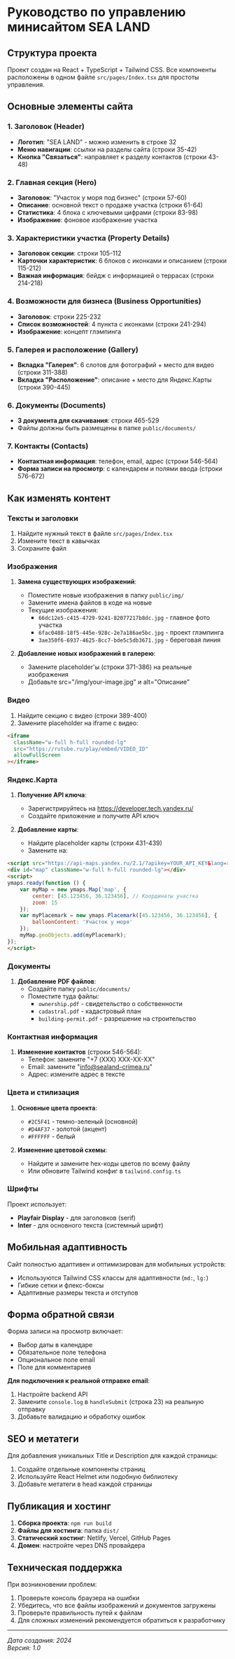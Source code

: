 # Руководство по управлению минисайтом SEA LAND

## Структура проекта

Проект создан на React + TypeScript + Tailwind CSS. Все компоненты расположены в одном файле `src/pages/Index.tsx` для простоты управления.

## Основные элементы сайта

### 1. Заголовок (Header)
- **Логотип**: "SEA LAND" - можно изменить в строке 32
- **Меню навигации**: ссылки на разделы сайта (строки 35-42)
- **Кнопка "Связаться"**: направляет к разделу контактов (строки 43-48)

### 2. Главная секция (Hero)
- **Заголовок**: "Участок у моря под бизнес" (строки 57-60)
- **Описание**: основной текст о продаже участка (строки 61-64)
- **Статистика**: 4 блока с ключевыми цифрами (строки 83-98)
- **Изображение**: фоновое изображение участка

### 3. Характеристики участка (Property Details)
- **Заголовок секции**: строки 105-112
- **Карточки характеристик**: 6 блоков с иконками и описанием (строки 115-212)
- **Важная информация**: бейдж с информацией о террасах (строки 214-218)

### 4. Возможности для бизнеса (Business Opportunities)
- **Заголовок**: строки 225-232
- **Список возможностей**: 4 пункта с иконками (строки 241-294)
- **Изображение**: концепт глэмпинга

### 5. Галерея и расположение (Gallery)
- **Вкладка "Галерея"**: 6 слотов для фотографий + место для видео (строки 311-388)
- **Вкладка "Расположение"**: описание + место для Яндекс.Карты (строки 390-445)

### 6. Документы (Documents)
- **3 документа для скачивания**: строки 465-529
- Файлы должны быть размещены в папке `public/documents/`

### 7. Контакты (Contacts)
- **Контактная информация**: телефон, email, адрес (строки 546-564)
- **Форма записи на просмотр**: с календарем и полями ввода (строки 576-672)

## Как изменять контент

### Тексты и заголовки
1. Найдите нужный текст в файле `src/pages/Index.tsx`
2. Измените текст в кавычках
3. Сохраните файл

### Изображения
1. **Замена существующих изображений**:
   - Поместите новые изображения в папку `public/img/`
   - Замените имена файлов в коде на новые
   - Текущие изображения:
     - `66dc12e5-c415-4729-9241-82077217b8dc.jpg` - главное фото участка
     - `6fac0488-18f5-445e-928c-2e7a186ae5bc.jpg` - проект глэмпинга
     - `3ae350f6-6937-4625-8cc7-bde5c5db3671.jpg` - береговая линия

2. **Добавление новых изображений в галерею**:
   - Замените placeholder'ы (строки 371-386) на реальные изображения
   - Добавьте src="/img/your-image.jpg" и alt="Описание"

### Видео
1. Найдите секцию с видео (строки 389-400)
2. Замените placeholder на iframe с видео:
```html
<iframe 
  className="w-full h-full rounded-lg"
  src="https://rutube.ru/play/embed/VIDEO_ID" 
  allowFullScreen
></iframe>
```

### Яндекс.Карта
1. **Получение API ключа**:
   - Зарегистрируйтесь на https://developer.tech.yandex.ru/
   - Создайте приложение и получите API ключ

2. **Добавление карты**:
   - Найдите placeholder карты (строки 431-439)
   - Замените на:
```html
<script src="https://api-maps.yandex.ru/2.1/?apikey=YOUR_API_KEY&lang=ru_RU"></script>
<div id="map" className="w-full h-full rounded-lg"></div>
<script>
ymaps.ready(function () {
    var myMap = new ymaps.Map('map', {
        center: [45.123456, 36.123456], // Координаты участка
        zoom: 15
    });
    var myPlacemark = new ymaps.Placemark([45.123456, 36.123456], {
        balloonContent: 'Участок у моря'
    });
    myMap.geoObjects.add(myPlacemark);
});
</script>
```

### Документы
1. **Добавление PDF файлов**:
   - Создайте папку `public/documents/`
   - Поместите туда файлы:
     - `ownership.pdf` - свидетельство о собственности
     - `cadastral.pdf` - кадастровый план  
     - `building-permit.pdf` - разрешение на строительство

### Контактная информация
1. **Изменение контактов** (строки 546-564):
   - Телефон: замените "+7 (XXX) XXX-XX-XX"
   - Email: замените "info@sealand-crimea.ru"
   - Адрес: измените адрес в тексте

### Цвета и стилизация
1. **Основные цвета проекта**:
   - `#2C5F41` - темно-зеленый (основной)
   - `#D4AF37` - золотой (акцент)
   - `#FFFFFF` - белый

2. **Изменение цветовой схемы**:
   - Найдите и замените hex-коды цветов по всему файлу
   - Или обновите Tailwind конфиг в `tailwind.config.ts`

### Шрифты
Проект использует:
- **Playfair Display** - для заголовков (serif)
- **Inter** - для основного текста (системный шрифт)

## Мобильная адаптивность

Сайт полностью адаптивен и оптимизирован для мобильных устройств:
- Используются Tailwind CSS классы для адаптивности (`md:`, `lg:`)
- Гибкие сетки и флекс-боксы
- Адаптивные размеры текста и отступов

## Форма обратной связи

Форма записи на просмотр включает:
- Выбор даты в календаре
- Обязательное поле телефона
- Опциональное поле email
- Поле для комментариев

**Для подключения к реальной отправке email**:
1. Настройте backend API
2. Замените `console.log` в `handleSubmit` (строка 23) на реальную отправку
3. Добавьте валидацию и обработку ошибок

## SEO и метатеги

Для добавления уникальных Title и Description для каждой страницы:
1. Создайте отдельные компоненты страниц
2. Используйте React Helmet или подобную библиотеку
3. Добавьте метатеги в head каждой страницы

## Публикация и хостинг

1. **Сборка проекта**: `npm run build`
2. **Файлы для хостинга**: папка `dist/`
3. **Статический хостинг**: Netlify, Vercel, GitHub Pages
4. **Домен**: настройте через DNS провайдера

## Техническая поддержка

При возникновении проблем:
1. Проверьте консоль браузера на ошибки
2. Убедитесь, что все файлы изображений и документов загружены
3. Проверьте правильность путей к файлам
4. Для сложных изменений рекомендуется обратиться к разработчику

---

*Дата создания: 2024  
Версия: 1.0*